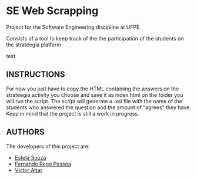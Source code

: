 # SE Web Scrapping

Project for the Software Engineering discipline at UFPE.

Consists of a tool to keep track of the the participation of the students on the strateegia platform 

test
## INSTRUCTIONS

For now you just have to copy the  HTML containing the answers on the strateegia activity you choose and save it as index.html on the folder you will run the script.
The script will generate a .xsl file with the name of the students who answered the question and the amount of "agrees" they have.
Keep in mind that the project is still a work in progress.

## AUTHORS

The developers of this project are:

- [Estela Souza](https://github.com/estelasouza)
- [Fernando Rego Pessoa](https://github.com/frpmneto)
- [Victor Attar](https://github.com/vsla)
